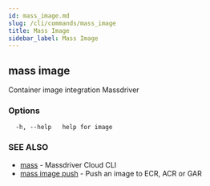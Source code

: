 ```yaml
---
id: mass_image.md
slug: /cli/commands/mass_image
title: Mass Image
sidebar_label: Mass Image
---
```

## mass image

Container image integration Massdriver

### Options

```
  -h, --help   help for image
```

### SEE ALSO

* [mass](/cli/commands/mass)	 - Massdriver Cloud CLI
* [mass image push](/cli/commands/mass_image_push)	 - Push an image to ECR, ACR or GAR
